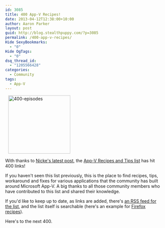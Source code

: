 ```yaml
---
id: 3085
title: 400 App-V Recipes!
date: 2013-04-12T12:38:00+10:00
author: Aaron Parker
layout: post
guid: http://blog.stealthpuppy.com/?p=3085
permalink: /400-app-v-recipes/
Hide SexyBookmarks:
  - "0"
Hide OgTags:
  - "0"
dsq_thread_id:
  - "1205566428"
categories:
  - Community
tags:
  - App-V
---
```

<img class="alignleft size-full wp-image-3087" style="border: 0px; margin-left: 10px; margin-right: 10px;" alt="400-episodes" src="{{site.baseurl}}/media/2013/04/400-episodes1.jpg" width="200" height="187" srcset="{{site.baseurl}}/media/2013/04/400-episodes1.jpg 200w, {{site.baseurl}}/media/2013/04/400-episodes1-150x140.jpg 150w" sizes="(max-width: 200px) 100vw, 200px" />

With thanks to [Nicke's latest post](http://www.applepie.se/teamviewer-8-licensing-and-app-v), the [App-V Recipes and Tips list]({{site.baseurl}}/appvrecipes/) has hit 400 links!

If you haven't seen this list previously, this is the place to find recipes, tips, workaround and fixes for various applications that the community has built around Microsoft App-V. A big thanks to all those community members who have contributed to this list and shared their knowledge.

If you'd like to keep up to date, as links are added, there's [an RSS feed for the list](http://feeds.feedburner.com/appvrecipes), and the list itself is searchable (here's an example for [Firefox recipes](https://delicious.com/search?p=Firefox%2CAppVRecipe)).

Here's to the next 400.